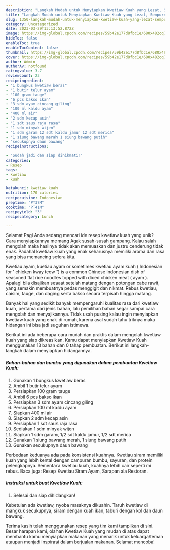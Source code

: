 ```yaml
---
description: "Langkah Mudah untuk Menyiapkan Kwetiaw Kuah yang Lezat, Sempurna"
title: "Langkah Mudah untuk Menyiapkan Kwetiaw Kuah yang Lezat, Sempurna"
slug: 1350-langkah-mudah-untuk-menyiapkan-kwetiaw-kuah-yang-lezat-sempurna
category: Uncategorized
date: 2023-03-29T13:13:52.872Z
image: https://img-global.cpcdn.com/recipes/59b42e177d8fbc1e/680x482cq70/kwetiaw-kuah-foto-resep-utama.jpg
hideToc: false
enableToc: true
enableTocContent: false
thumbnail: https://img-global.cpcdn.com/recipes/59b42e177d8fbc1e/680x482cq70/kwetiaw-kuah-foto-resep-utama.jpg
cover: https://img-global.cpcdn.com/recipes/59b42e177d8fbc1e/680x482cq70/kwetiaw-kuah-foto-resep-utama.jpg
author: Admin
authorAv: notfound
ratingvalue: 3.7
reviewcount: 23
recipeingredient:
- "1 bungkus kwetiaw beras"
- "1 butir telur ayam"
- "100 gram tauge"
- "6 pcs bakso ikan"
- "3 sdm ayam cincang giling"
- "100 ml kaldu ayam"
- "400 ml air"
- "2 sdm kecap asin"
- "1 sdt saus raja rasa"
- "1 sdm minyak wijen"
- "1 sdm garam 12 sdt kaldu jamur 12 sdt merica"
- "1 siung bawang merah 1 siung bawang putih"
- "secukupnya daun bawang"
recipeinstructions:

- "Sudah jadi dan siap dinikmati!"
categories:
- Resep
tags:
- kwetiaw
- kuah

katakunci: kwetiaw kuah 
nutrition: 170 calories
recipecuisine: Indonesian
preptime: "PT37M"
cooktime: "PT41M"
recipeyield: "3"
recipecategory: Lunch

---
```



Selamat Pagi Anda sedang mencari ide resep kwetiaw kuah yang unik? Cara menyiapkannya memang Agak susah-susah gampang. Kalau salah mengolah maka hasilnya tidak akan memuaskan dan justru cenderung tidak enak. Padahal kwetiaw kuah yang enak seharusnya memiliki aroma dan rasa yang bisa memancing selera kita.


Kwetiau ayam, kuetiau ayam or sometimes kwetiau ayam kuah ( Indonesian for &#39; chicken kway teow &#39;) is a common Chinese Indonesian dish of seasoned flat rice noodles topped with diced chicken meat ( ayam ). Apalagi bila disajikan sesaat setelah matang dengan potongan cabe rawit, yang semakin membuatnya pedas menggigit dan nikmat. Rebus kwetiau, caisim, tauge, dan daging serta bakso secara terpisah hingga matang.

Banyak hal yang sedikit banyak mempengaruhi kualitas rasa dari kwetiaw kuah, pertama dari jenis bahan, lalu pemilihan bahan segar sampai cara mengolah dan menyajikannya. Tidak usah pusing kalau ingin menyiapkan kwetiaw kuah yang enak di rumah, karena asal sudah tahu triknya maka hidangan ini bisa jadi suguhan istimewa.


Berikut ini ada beberapa cara mudah dan praktis dalam mengolah kwetiaw kuah yang siap dikreasikan. Kamu dapat menyiapkan Kwetiaw Kuah menggunakan 13 bahan dan 0 tahap pembuatan. Berikut ini langkah-langkah dalam menyiapkan hidangannya.

<!--inarticleads1-->

##### Bahan-bahan dan bumbu yang digunakan dalam pembuatan Kwetiaw Kuah:

1. Gunakan 1 bungkus kwetiaw beras
1. Ambil 1 butir telur ayam
1. Persiapkan 100 gram tauge
1. Ambil 6 pcs bakso ikan
1. Persiapkan 3 sdm ayam cincang giling
1. Persiapkan 100 ml kaldu ayam
1. Siapkan 400 ml air
1. Siapkan 2 sdm kecap asin
1. Persiapkan 1 sdt saus raja rasa
1. Sediakan 1 sdm minyak wijen
1. Siapkan 1 sdm garam, 1/2 sdt kaldu jamur, 1/2 sdt merica
1. Gunakan 1 siung bawang merah, 1 siung bawang putih
1. Gunakan secukupnya daun bawang


Perbedaan keduanya ada pada konsistensi kuahnya. Kwetiau siram memiliki kuah yang lebih kental dengan campuran bumbu, sayuran, dan protein pelengkapnya. Sementara kwetiau kuah, kuahnya lebih cair seperti mi rebus. Baca juga: Resep Kwetiau Siram Ayam, Sarapan ala Restoran. 

<!--inarticleads2-->

##### Instruksi untuk buat Kwetiaw Kuah:


1. Selesai dan siap dihidangkan!

Kebetulan ada kwetiaw, nyoba masaknya dikuahin. Taruh kwetiaw di mangkuk secukupnya, siram dengan kuah ikan, taburi dengan kol dan daun bawang. 

Terima kasih telah menggunakan resep yang tim kami tampilkan di sini. Besar harapan kami, olahan Kwetiaw Kuah yang mudah di atas dapat membantu kamu menyiapkan makanan yang menarik untuk keluarga/teman ataupun menjadi inspirasi dalam berjualan makanan. Selamat mencoba!
